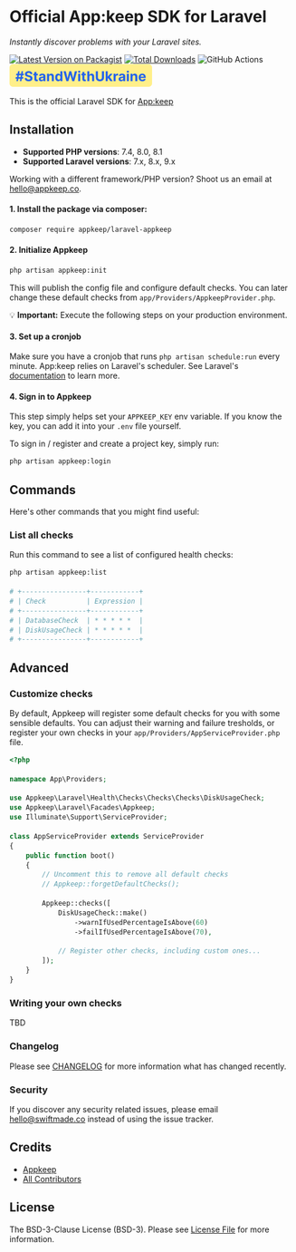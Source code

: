 # Official App:keep SDK for Laravel

_Instantly discover problems with your Laravel sites._

[![Latest Version on Packagist](https://img.shields.io/packagist/v/appkeep/laravel-appkeep.svg?style=flat-square)](https://packagist.org/packages/appkeep/laravel-appkeep)
[![Total Downloads](https://img.shields.io/packagist/dt/appkeep/laravel-appkeep.svg?style=flat-square)](https://packagist.org/packages/appkeep/laravel-appkeep)
![GitHub Actions](https://github.com/appkeep/laravel-appkeep/actions/workflows/main.yml/badge.svg)
[![StandWithUkraine](https://raw.githubusercontent.com/vshymanskyy/StandWithUkraine/main/badges/StandWithUkraine.svg)](https://supportukrainenow.org/)

This is the official Laravel SDK for [App:keep](https://appkeep.co)

## Installation

- **Supported PHP versions**: 7.4, 8.0, 8.1
- **Supported Laravel versions**: 7.x, 8.x, 9.x

Working with a different framework/PHP version? Shoot us an email at [hello@appkeep.co](mailto:hello@appkeep.co).

#### 1. Install the package via composer:

```bash
composer require appkeep/laravel-appkeep
```

#### 2. Initialize Appkeep

```bash
php artisan appkeep:init
```

This will publish the config file and configure default checks. You can later change these default checks from `app/Providers/AppkeepProvider.php`.

💡 **Important:** Execute the following steps on your production environment.

#### 3. Set up a cronjob

Make sure you have a cronjob that runs `php artisan schedule:run` every minute. App:keep relies on Laravel's scheduler. See Laravel's [documentation](https://laravel.com/docs/9.x/scheduling#running-the-scheduler) to learn more.

#### 4. Sign in to Appkeep

This step simply helps set your `APPKEEP_KEY` env variable. If you know the key, you can add it into your `.env` file yourself.

To sign in / register and create a project key, simply run:

```bash
php artisan appkeep:login
```

## Commands

Here's other commands that you might find useful:

### List all checks

Run this command to see a list of configured health checks:

```bash
php artisan appkeep:list

# +----------------+------------+
# | Check          | Expression |
# +----------------+------------+
# | DatabaseCheck  | * * * * *  |
# | DiskUsageCheck | * * * * *  |
# +----------------+------------+
```

## Advanced

### Customize checks

By default, Appkeep will register some default checks for you with some sensible defaults. You can adjust their warning and failure tresholds, or register your own checks in your `app/Providers/AppServiceProvider.php` file.

```php
<?php

namespace App\Providers;

use Appkeep\Laravel\Health\Checks\Checks\Checks\DiskUsageCheck;
use Appkeep\Laravel\Facades\Appkeep;
use Illuminate\Support\ServiceProvider;

class AppServiceProvider extends ServiceProvider
{
    public function boot()
    {
        // Uncomment this to remove all default checks
        // Appkeep::forgetDefaultChecks();

        Appkeep::checks([
            DiskUsageCheck::make()
                ->warnIfUsedPercentageIsAbove(60)
                ->failIfUsedPercentageIsAbove(70),

            // Register other checks, including custom ones...
        ]);
    }
}
```

### Writing your own checks

TBD

### Changelog

Please see [CHANGELOG](CHANGELOG.md) for more information what has changed recently.

### Security

If you discover any security related issues, please email hello@swiftmade.co instead of using the issue tracker.

## Credits

- [Appkeep](https://github.com/appkeep)
- [All Contributors](../../contributors)

## License

The BSD-3-Clause License (BSD-3). Please see [License File](LICENSE.md) for more information.
